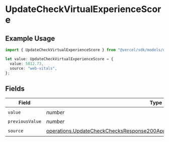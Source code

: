 # UpdateCheckVirtualExperienceScore

## Example Usage

```typescript
import { UpdateCheckVirtualExperienceScore } from "@vercel/sdk/models/operations/updatecheck.js";

let value: UpdateCheckVirtualExperienceScore = {
  value: 5812.73,
  source: "web-vitals",
};
```

## Fields

| Field                                                                                                                                                                            | Type                                                                                                                                                                             | Required                                                                                                                                                                         | Description                                                                                                                                                                      |
| -------------------------------------------------------------------------------------------------------------------------------------------------------------------------------- | -------------------------------------------------------------------------------------------------------------------------------------------------------------------------------- | -------------------------------------------------------------------------------------------------------------------------------------------------------------------------------- | -------------------------------------------------------------------------------------------------------------------------------------------------------------------------------- |
| `value`                                                                                                                                                                          | *number*                                                                                                                                                                         | :heavy_check_mark:                                                                                                                                                               | N/A                                                                                                                                                                              |
| `previousValue`                                                                                                                                                                  | *number*                                                                                                                                                                         | :heavy_minus_sign:                                                                                                                                                               | N/A                                                                                                                                                                              |
| `source`                                                                                                                                                                         | [operations.UpdateCheckChecksResponse200ApplicationJSONResponseBodyOutputSource](../../models/operations/updatecheckchecksresponse200applicationjsonresponsebodyoutputsource.md) | :heavy_check_mark:                                                                                                                                                               | N/A                                                                                                                                                                              |